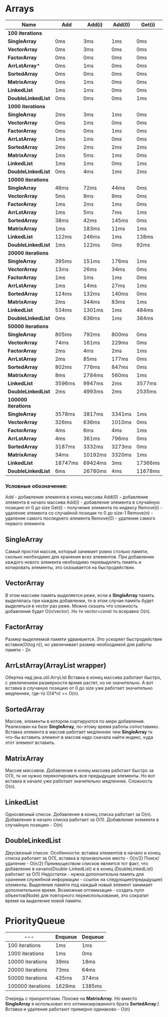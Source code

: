 # Arrays
Name|Add|Add(i)|Add(0)|Get(i)|Remove(i)|Remove(n)|Remove(0)
---|---|---|---|---|---|---|---
**100 iterations** | 
**SingleArray**|0ms|3ms|1ms|0ms|0ms|0ms|0ms
**VectorArray**|0ms|3ms|0ms|0ms|0ms|0ms|0ms
**FactorArray**|0ms|0ms|0ms|0ms|0ms|0ms|0ms
**ArrLstArray***|0ms|1ms|0ms|0ms|0ms|0ms|0ms
**SortedArray**|0ms|0ms|0ms|0ms|1ms|0ms|0ms
**MatrixArray**|0ms|1ms|0ms|0ms|0ms|0ms|0ms
**LinkedList**|1ms|1ms|0ms|0ms|0ms|1ms|0ms
**DoubleLinkedList**|0ms|0ms|0ms|1ms|0ms|0ms|0ms
**1000 iterations** | 
**SingleArray**|2ms|3ms|1ms|0ms|1ms|2ms|1ms
**VectorArray**|0ms|1ms|0ms|0ms|1ms|0ms|1ms
**FactorArray**|0ms|0ms|1ms|0ms|1ms|0ms|0ms
**ArrLstArray**|1ms|1ms|0ms|0ms|1ms|0ms|0ms
**SortedArray**|2ms|2ms|2ms|2ms|1ms|2ms|1ms
**MatrixArray**|1ms|5ms|1ms|0ms|5ms|2ms|5ms
**LinkedList**|1ms|1ms|0ms|1ms|1ms|2ms|0ms
**DoubleLinkedList**|0ms|4ms|1ms|2ms|1ms|0ms|0ms
**10000 iterations** | 
**SingleArray**|46ms|72ms|44ms|0ms|33ms|102ms|51ms
**VectorArray**|5ms|8ms|9ms|0ms|7ms|3ms|12ms
**FactorArray**|1ms|2ms|1ms|0ms|4ms|1ms|7ms
**ArrLstArray**|1ms|5ms|7ms|1ms|4ms|1ms|6ms
**SortedArray**|38ms|42ms|145ms|0ms|38ms|33ms|34ms
**MatrixArray**|1ms|183ms|11ms|1ms|175ms|44ms|231ms
**LinkedList**|122ms|246ms|1ms|138ms|124ms|129ms|0ms
**DoubleLinkedList**|1ms|122ms|0ms|92ms|75ms|1ms|0ms
**20000 iterations** | 
**SingleArray**|395ms|151ms|176ms|1ms|125ms|129ms|124ms
**VectorArray**|13ms|26ms|34ms|0ms|25ms|12ms|49ms
**FactorArray**|1ms|1ms|1ms|0ms|11ms|1ms|27ms
**ArrLstArray**|1ms|14ms|27ms|1ms|13ms|0ms|25ms
**SortedArray**|124ms|132ms|140ms|0ms|125ms|122ms|126ms
**MatrixArray**|2ms|344ms|83ms|1ms|652ms|199ms|1270ms
**LinkedList**|534ms|1301ms|1ms|484ms|519ms|514ms|0ms
**DoubleLinkedList**|0ms|636ms|1ms|384ms|316ms|0ms|0ms
**50000 iterations** | 
**SingleArray**|805ms|792ms|800ms|0ms|800ms|777ms|892ms
**VectorArray**|74ms|161ms|229ms|0ms|157ms|76ms|232ms
**FactorArray**|2ms|4ms|2ms|1ms|87ms|1ms|175ms
**ArrLstArray**|2ms|85ms|177ms|0ms|87ms|0ms|173ms
**SortedArray**|802ms|776ms|847ms|0ms|746ms|799ms|808ms
**MatrixArray**|8ms|2784ms|560ms|1ms|4071ms|1229ms|7704ms
**LinkedList**|3596ms|9947ms|2ms|3577ms|3612ms|3619ms|0ms
**DoubleLinkedList**|2ms|4993ms|2ms|2535ms|2145ms|0ms|1ms
**100000 iterations** | 
**SingleArray**|3578ms|3817ms|3341ms|1ms|3396ms|3719ms|3672ms
**VectorArray**|326ms|636ms|1010ms|0ms|643ms|315ms|1020ms
**FactorArray**|4ms|6ms|4ms|1ms|366ms|2ms|792ms
**ArrLstArray**|4ms|361ms|796ms|0ms|358ms|0ms|791ms
**SortedArray**|3187ms|3332ms|3273ms|0ms|3626ms|3701ms|4002ms
**MatrixArray**|34ms|10192ms|3320ms|1ms|19533ms|5299ms|38634ms
**LinkedList**|18747ms|69424ms|3ms|17366ms|18709ms|17591ms|1ms
**DoubleLinkedList**|6ms|26780ms|4ms|11678ms|10990ms|1ms|1ms

### Условные обозначения:
Add - добавление элемента в конец массива
Add(0) - добавление элемента в начало массива
Add(i) - добавление элемента в случайную позицию от 0 до size
Get(i) - получение элемента по индексу
Remove(i) - удаление элемента со случайной позиции то 0 до size-1
Remove(n) - удаление самого последнего элемента
Remove(0) - удаление самого первого элемента

## **SingleArray**
Самый простой массив, который занимает ровно столько памяти, сколько необходимо для хранения всех элементов.
При добавлении каждого нового элемента необходимо перевыделять память и копировать элементы, это сказывается на быстродействии.

## **VectorArray**
В этом массиве память выделяется реже, если в **SingleArray** память выделялась при каждом добавлении, то в этом случае память будет выделяться в *vector* раз реже. Можно сказать что сложность добавления будет O(n/vector).
Но тк vector=const то всеравно O(n).

## **FactorArray**
Размер выделяемой памяти удваивается. Это ускоряет быстродействие вставки(O(log n)), но увеличивает размер необходимой для работы памяти - 2n
## **ArrLstArray**(ArrayList wrapper)
Обертка над java.util.ArryList
Вставка в конец массива работает быстро, с увеличением размерности время растет, но не значительно.
А вот вставка в случаную позицию от 0 до size уже работает значительно медленнее, где-то O(4*n) == O(n).

## **SortedArray**
Массив, элементы в котором сортируются по мере добавления. Реализован на базе **SingleArray**, по-этому время работы сопоставимо. Вставка элемента в массив работает медленнее чем **SingleArray** тк что-бы вставить элемент в массив надо сначала найти индекс, куда этот элемент вставить.
## **MatrixArray**
Массив массивов.
Добавление в конец массива работает быстро за O(1), тк не нужно перекопировать все предыдущие элементы. Но вот вставка в начало уже работает значительно медленнее. Сложность O(n).
## **LinkedList**
Односвязный список. Добавление в конец списка работает за O(n). Добавление в начало списка работает за O(1). Добавление эоемента в случайную позицию - O(n)
## **DoubleLinkedList**
Двусвязный список. Особенности: вставка элементов в начало и конец списка работает за O(1), вставка в произвольное место - O(n/2)
Поиск/удаление - O(n/2)
Преимуществом списков является тот факт, что добавление в начало(Double-LinkedList) и в конец (DoubleLinkedList) работает за O(1)
Недостатки - нужна дополнительна память для хранения служебной информации - ссылок на следующие(предыдущие) элементы. Выделение памяти под каждый новый элемент занимает дополнительное время.
Возможная оптимизация - создать пулл объектов(Node<T>) для повторного переиспользования, это сократит время на выделение новой памяти.

# PriorityQueue
|---|Enqueue|Dequeue|
|---|---|---|
100 iterations|1ms|1ms|
1000 iterations|1ms|0ms|
10000 iterations|39ms|18ms|
20000 iterations|73ms|64ms|
50000 iterations|435ms|374ms|
100000 iterations|1629ms|1385ms|


Очередь с приоритетами. Похоже на **MatrixArray**. Но вместо **SingleArray** я использовал его оптимизированного брата **SortedArray**:)
Вставка и удаление работают примерно одинаково - O(n)
